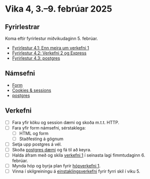 # Vika 4, 3.–9. febrúar 2025

## Fyrirlestrar

Koma eftir fyrirlestur miðvikudaginn 5. febrúar.

- [Fyrirlestur 4.1: Enn meira um verkefni 1](https://youtu.be/ljYqmhFYZwc)
- [Fyrirlestur 4.2: Verkefni 2 og Express](https://youtu.be/J_9X-TfqbLI)
- [Fyrirlestur 4.3: postgres](https://youtu.be/a9AanBKCCYI)

## Námsefni

- [Form](../namsefni/09.form)
- [Cookies & sessions](../namsefni/10.cookies-session/)
- [postgres](../namsefni/11.postgres/)

## Verkefni

- [ ] Fara yfir köku og session dæmi og skoða m.t.t. HTTP.
- [ ] Fara yfir form námsefni, sérstaklega:
  - [ ] HTML og form
  - [ ] Staðfesting á gögnum
- [ ] Setja upp postgres á vél.
- [ ] Skoða [postgres dæmi](../namsefni/11.postgres/daemi/) og fá til að keyra.
- [ ] Halda áfram með og skila [verkefni 1](https://github.com/vefforritun/vef2-2025-v1) í seinasta lagi fimmtudaginn 6. febrúar.
- [ ] Mynda hóp og byrja plan fyrir [hópverkefni 1](https://github.com/vefforritun/vef2-2025-h1).
- [ ] Vinna í skilgreiningu á [einstaklingsverkefni](ttps://github.com/vefforritun/vef2-2025-einstaklings) fyrir fyrri skil í viku 5.

